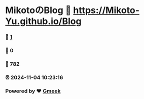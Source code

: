 # MikotoのBlog :link: https://Mikoto-Yu.github.io/Blog 
### :page_facing_up: [1](https://Mikoto-Yu.github.io/Blog/tag.html) 
### :speech_balloon: 0 
### :hibiscus: 782 
### :alarm_clock: 2024-11-04 10:23:16 
### Powered by :heart: [Gmeek](https://github.com/Meekdai/Gmeek)
